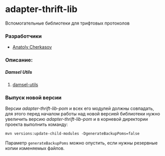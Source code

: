 # adapter-thrift-lib

Вспомогательные библиотеки для трифтовых протоколов


### Разработчики

- [Anatoly Cherkasov](https://github.com/avcherkasov)


### Описание:


##### Damsel Utils

1. [damsel-utils](damsel-utils/README.md)


### Выпуск новой версии

Версии _adapter-thrift-lib-pom_ и всех его модулей должны совпадать, для этого перед началом работы над новой версией библиотеки нужно увеличить версию _adapter-thrift-lib-pom_ и в корневой директории проекта выполнить команду:
```
mvn versions:update-child-modules -DgenerateBackupPoms=false
```

Параметр `generateBackupPoms` можно опустить, если нужны резервные копии изменяемых файлов.
